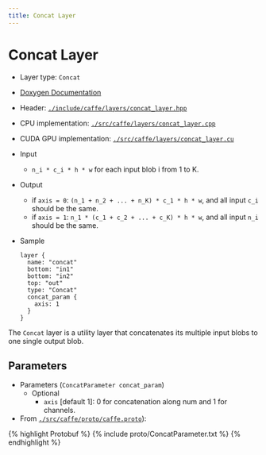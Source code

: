 ```yaml
---
title: Concat Layer
---
```


# Concat Layer

* Layer type: `Concat`
* [Doxygen Documentation](http://caffe.berkeleyvision.org/doxygen/classcaffe_1_1ConcatLayer.html)
* Header: [`./include/caffe/layers/concat_layer.hpp`](https://github.com/BVLC/caffe/blob/master/include/caffe/layers/concat_layer.hpp)
* CPU implementation: [`./src/caffe/layers/concat_layer.cpp`](https://github.com/BVLC/caffe/blob/master/src/caffe/layers/concat_layer.cpp)
* CUDA GPU implementation: [`./src/caffe/layers/concat_layer.cu`](https://github.com/BVLC/caffe/blob/master/src/caffe/layers/concat_layer.cu)
* Input
    - `n_i * c_i * h * w` for each input blob i from 1 to K.
* Output
    - if `axis = 0`: `(n_1 + n_2 + ... + n_K) * c_1 * h * w`, and all input `c_i` should be the same.
    - if `axis = 1`: `n_1 * (c_1 + c_2 + ... + c_K) * h * w`, and all input `n_i` should be the same.
* Sample

      layer {
        name: "concat"
        bottom: "in1"
        bottom: "in2"
        top: "out"
        type: "Concat"
        concat_param {
          axis: 1
        }
      }

The `Concat` layer is a utility layer that concatenates its multiple input blobs to one single output blob.

## Parameters
* Parameters (`ConcatParameter concat_param`)
    - Optional
        - `axis` [default 1]: 0 for concatenation along num and 1 for channels.
* From [`./src/caffe/proto/caffe.proto`](https://github.com/BVLC/caffe/blob/master/src/caffe/proto/caffe.proto)):

{% highlight Protobuf %}
{% include proto/ConcatParameter.txt %}
{% endhighlight %}
